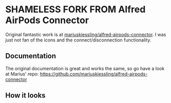 # SHAMELESS FORK FROM Alfred AirPods Connector

Original fantastic work is at [mariuskiessling/alfred-airpods-connector](https://github.com/mariuskiessling/alfred-airpods-connector). I was just not fan of the icons and the connect/disconnection functionality.

## Documentation

The original documentation is great and works the same, so go have a look at Marius' repo: https://github.com/mariuskiessling/alfred-airpods-connector

## How it looks

